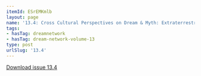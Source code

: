 ```yaml
---
itemId: ESrEMKmlb
layout: page
name: '13.4: Cross Cultural Perspectives on Dream & Myth: Extraterrestrial Dreams'
tags:
- hasTag: dreamnetwork
- hasTag: dream-network-volume-13
type: post
urlSlug: '13.4'
---
```

<a href="files/pdfs/Volume_13/13.4-Dream-Network_Volume-13_No-4.pdf" download="">Download issue 13.4</a>